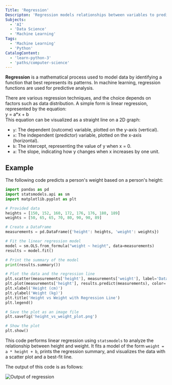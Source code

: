 ```yaml
---
Title: 'Regression'  
Descripton: 'Regression models relationships between variables to predict a dependent variable based on one or more independent variables.'  
Subjects:
  - 'AI'
  - 'Data Science'
  - 'Machine Learning'  
Tags:
  - 'Machine Learning'
  - 'Python'  
CatalogContent:
  - 'learn-python-3'
  - 'paths/computer-science'
---
```


**Regression** is a mathematical process used to model data by identifying a function that best represents its patterns. In machine learning, regression functions are used for predictive analysis.

There are various regression techniques, and the choice depends on factors such as data distribution. A simple form is linear regression, represented by the equation:  
y = a\*x + b  
This equation can be visualized as a straight line on a 2D graph:

- `y`: The dependent (outcome) variable, plotted on the y-axis (vertical).
- `x`: The independent (predictor) variable, plotted on the x-axis (horizontal).
- `b`: The intercept, representing the value of y when x = 0.
- `a`: The slope, indicating how y changes when x increases by one unit.

## Example

The following code predicts a person's weight based on a person's height:

```py
import pandas as pd
import statsmodels.api as sm
import matplotlib.pyplot as plt

# Provided data
heights = [150, 152, 160, 172, 176, 176, 180, 189]
weights = [50, 65, 65, 70, 80, 90, 90, 89]

# Create a DataFrame
measurements = pd.DataFrame({'height': heights, 'weight': weights})

# Fit the linear regression model
model = sm.OLS.from_formula("weight ~ height", data=measurements)
results = model.fit()

# Print the summary of the model
print(results.summary())

# Plot the data and the regression line
plt.scatter(measurements['height'], measurements['weight'], label='Data')
plt.plot(measurements['height'], results.predict(measurements), color='red', label='Regression Line')
plt.xlabel('Height (cm)')
plt.ylabel('Weight (kg)')
plt.title('Height vs Weight with Regression Line')
plt.legend()

# Save the plot as an image file
plt.savefig('height_vs_weight_plot.png')

# Show the plot
plt.show()
```

This code performs linear regression using `statsmodels` to analyze the relationship between height and weight. It fits a model of the form `weight = a * height + b`, prints the regression summary, and visualizes the data with a scatter plot and a best-fit line.

The output of this code is as follows:

![Output of regression](https://raw.githubusercontent.com/Codecademy/docs/media/height_vs_weight_plot.png)
